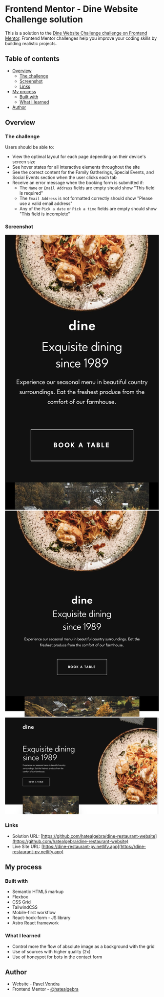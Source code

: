 # Frontend Mentor - Dine Website Challenge solution

This is a solution to the [Dine Website Challenge challenge on Frontend Mentor](https://www.frontendmentor.io/challenges/dine-restaurant-website-yAt7Vvxt7). Frontend Mentor challenges help you improve your coding skills by building realistic projects.

## Table of contents

- [Overview](#overview)
  - [The challenge](#the-challenge)
  - [Screenshot](#screenshot)
  - [Links](#links)
- [My process](#my-process)
  - [Built with](#built-with)
  - [What I learned](#what-i-learned)
- [Author](#author)

## Overview

### The challenge

Users should be able to:

- View the optimal layout for each page depending on their device's screen size
- See hover states for all interactive elements throughout the site
- See the correct content for the Family Gatherings, Special Events, and Social Events section when the user clicks each tab
- Receive an error message when the booking form is submitted if:
  - The `Name` or `Email Address` fields are empty should show "This field is required"
  - The `Email Address` is not formatted correctly should show "Please use a valid email address"
  - Any of the `Pick a date` or `Pick a time` fields are empty should show "This field is incomplete"

### Screenshot

![iPhone](./iPhone.jpeg)
![iPad](./iPad.jpeg)
![MBP](./MBP.jpeg)

### Links

- Solution URL: [https://github.com/hatealgebra/dine-restaurant-website](https://github.com/hatealgebra/dine-restaurant-website)
- Live Site URL: [https://dine-restaurant-pv.netlify.app](https://dine-restaurant-pv.netlify.app)

## My process

### Built with

- Semantic HTML5 markup
- Flexbox
- CSS Grid
- TailwindCSS
- Mobile-first workflow
- React-hook-form - JS library
- Astro React framework

### What I learned

- Control more the flow of absolute image as a background with the grid
- Use of sources with higher quality (2x)
- Use of honeypot for bots in the contact form

## Author

- Website - [Pavel Vondra](https://www.pave-vondra.com)
- Frontend Mentor - [@hatealgebra](https://www.frontendmentor.io/profile/hatealgebra)
